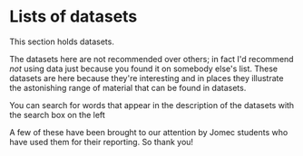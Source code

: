 Lists of datasets
=================

This section holds datasets.

The datasets here are not recommended over others; in fact I'd recommend *not* using data just because you found it on somebody else's list. These datasets are here because they're interesting and in places they illustrate the astonishing range of material that can be found in datasets.

You can search for words that appear in the description of the datasets with the search box on the left

A few of these have been brought to our attention by Jomec students who have used them for their reporting. So thank you!
